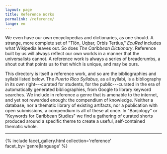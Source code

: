 ```yaml
---
layout: page
title: Reference Works
permalink: /reference/
lange: en
---
```


We even have our own encyclopedias and dictionaries, as one should. A strange, more complete set of "Tlön, Uqbar, Orbis Tertius," *EcuRed* includes what Wikipedia leaves out. So does *The Caribbean Dictionary*. Reference built by us will always reflect our own worlds in a manner that the universalists cannot. A reference work is always a series of breadcrumbs, a shout out that points us to that which is unique, and may be ours.

This directory is itself a reference work, and so are the bibliographies and syllabi listed below. The *Puerto Rico Syllabus,* as all syllabi, is a bibliography in its own right---curated for students, for the public---curated in the era of automatically generated bibliographies, from Google to library keyword searches. We include in reference a genre that is amenable to the internet, and yet not rewarded enough: the compendium of knowledge. Neither a database, nor a thematic library of existing artifacts, nor a publication with open submissions, a compendium is all of these at once. In "Banjology" or "Keywords for Caribbean Studies" we find a gathering of curated shorts produced around a specific theme to create a useful, self-contained thematic whole. 

---

{% include facet_gallery.html collection='reference' facet_by='genre|language' %}
